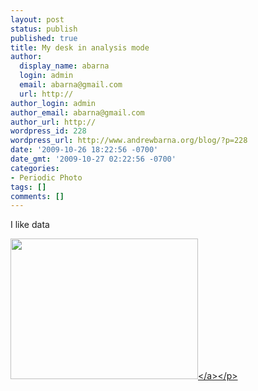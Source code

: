 ```yaml
---
layout: post
status: publish
published: true
title: My desk in analysis mode
author:
  display_name: abarna
  login: admin
  email: abarna@gmail.com
  url: http://
author_login: admin
author_email: abarna@gmail.com
author_url: http://
wordpress_id: 228
wordpress_url: http://www.andrewbarna.org/blog/?p=228
date: '2009-10-26 18:22:56 -0700'
date_gmt: '2009-10-27 02:22:56 -0700'
categories:
- Periodic Photo
tags: []
comments: []
---
```

<p>I like data</p>
<p><a href="http:&#47;&#47;www.andrewbarna.org&#47;blog&#47;wp-content&#47;uploads&#47;2009&#47;10&#47;l_2048_1536_E246C9D0-46B6-4BA8-ACE7-83481D4E17E4.jpeg"><img src="http:&#47;&#47;www.andrewbarna.org&#47;blog&#47;wp-content&#47;uploads&#47;2009&#47;10&#47;l_2048_1536_E246C9D0-46B6-4BA8-ACE7-83481D4E17E4.jpeg" alt="" width="300" height="225" class="alignnone size-full wp-image-364" &#47;><&#47;a><&#47;p></p>
